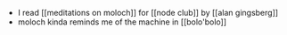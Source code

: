 - I read [[meditations on moloch]] for [[node club]] by [[alan gingsberg]]
- moloch kinda reminds me of the machine in [[bolo'bolo]]